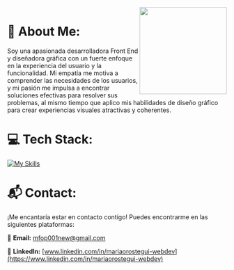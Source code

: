 <img align="right" src="https://github.com/MafeOrostegui/MafeOrostegui/assets/134742622/febc998c-2b88-4820-ae94-8e38a4d0193a" width="200" height="200">

# 💫 About Me:
Soy una apasionada desarrolladora Front End y diseñadora gráfica con un fuerte enfoque en la experiencia del usuario y la funcionalidad. Mi empatía me motiva a comprender las necesidades de los usuarios, y mi pasión me impulsa a encontrar soluciones efectivas para resolver sus problemas, al mismo tiempo que aplico mis habilidades de diseño gráfico para crear experiencias visuales atractivas y coherentes.


# 💻 Tech Stack:
[![My Skills](https://skillicons.dev/icons?i=js,html,css,nodejs,react,firebase,jest,firebase,angular,ts,tailwind,figma,sass,ai)](https://skillicons.dev)

# 📬 Contact:

¡Me encantaría estar en contacto contigo! Puedes encontrarme en las siguientes plataformas:

📧 **Email:** [mfop001new@gmail.com](mfop001new@gmail.com)

🔗 **LinkedIn:** [www.linkedin.com/in/mariaorostegui-webdev](https://www.linkedin.com/in/mariaorostegui-webdev)

